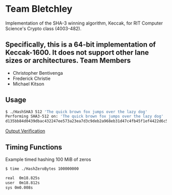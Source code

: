 Team Bletchley
==============
Implementation of the SHA-3 winning algorithm, Keccak, for RIT Computer Science's Crypto class (4003-482).

Specifically, this is a 64-bit implementation of Keccak-1600. It does not support other lane sizes or architectures.
Team Members
------------
* Christopher Bentivenga
* Frederick Christie
* Michael Kitson

Usage
-----
```sh
$ ./HashSHA3 512 'The quick brown fox jumps over the lazy dog'
Performing SHA3-512 on: 'The quick brown fox jumps over the lazy dog'
d135bb84d0439dbac432247ee573a23ea7d3c9deb2a968eb31d47c4fb45f1ef4422d6c531b5b9bd6f449ebcc449ea94d0a8f05f62130fda612da53c79659f609
```
[Output Verification](https://en.wikipedia.org/wiki/Sha3#Examples_of_SHA-3_.28Keccak.29_variants)

Timing Functions
----------------
Example timed hashing 100 MiB of zeros
```sh
$ time ./HashZeroBytes 100000000

real  0m18.825s
user  0m18.812s
sys 0m0.008s
```
